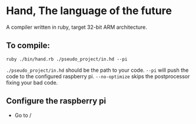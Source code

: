 # Hand, The language of the future
A compiler written in ruby, target 32-bit ARM architecture.

## To compile:
`ruby ./bin/hand.rb ./pseudo_project/in.hd --pi`

`./pseudo_project/in.hd` should be the path to your code.
`--pi` will push the code to the configured raspberry pi.
`--no-optimize` skips the postprocessor fixing your bad code.

## Configure the raspberry pi
* Go to /
